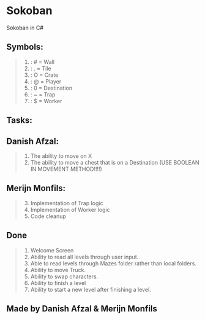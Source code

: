 # Sokoban
Sokoban in C#

## Symbols:
> 1. : # = Wall
> 2. : . = Tile
> 3. : O = Crate
> 4. : @ = Player
> 5. : 0 = Destination
> 6. : ~ = Trap
> 7. : $ = Worker

## Tasks:



## Danish Afzal: 
> 1. The ability to move on X
> 2. The ability to move a chest that is on a Destination (USE BOOLEAN IN MOVEMENT METHOD!!!!)

## Merijn Monfils:
> 3. Implementation of Trap logic
> 4. Implementation of Worker logic
> 5. Code cleanup

## Done
> 1. Welcome Screen
> 2. Ability to read all levels through user input. 
> 3. Able to read levels through Mazes folder rather than local folders.
> 4. Ability to move Truck.
> 5. Ability to swap characters.
> 6. Ability to finish a level
> 7. Ability to start a new level after finishing a level.

## Made by Danish Afzal & Merijn Monfils

